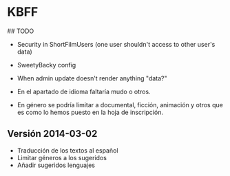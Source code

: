 # KBFF

## TODO

- Security in ShortFilmUsers (one user shouldn't access to other user's data)
- SweetyBacky config
- When admin update doesn't render anything "data?"

- En el apartado de idioma faltaría mudo o otros.
- En género se podría limitar a documental, ficción, animación y otros que es como lo hemos puesto en la hoja de inscripción.

## Versión 2014-03-02

- Traducción de los textos al español
- Limitar géneros a los sugeridos
- Añadir sugeridos lenguajes
